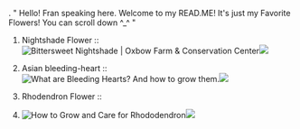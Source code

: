 . " Hello! Fran speaking here. Welcome to my READ.ME! It's just my Favorite Flowers! You can scroll down ^_^ "

1. Nightshade Flower ::
<img src="https://www.oxbow.org/wp-content/uploads/2020/11/bittersweet-nightshade-featured-min.jpg" alt="Bittersweet Nightshade | Oxbow Farm &amp; Conservation Center"/>![](https://github.com/user-attachments/f5d0dc1d-2ece-497a-8a89-3ad770d816f6)

2. Asian bleeding-heart ::
<img src="https://cdn.shopify.com/s/files/1/0549/5658/9217/files/heart-of-mary-722561_960_720_1024x1024.jpg?v=1677086759" alt="What are Bleeding Hearts? And how to grow them."/>![](https://github.com/user-attachments/c1e6066a-33f4-47f0-986f-d129e0085e06)

3. Rhodendron Flower ::
4. <img src="https://www.thespruce.com/thmb/ASkJHvCQCF9VrqF7LLnKMhCdBHI=/1500x0/filters:no_upscale():max_bytes(150000):strip_icc()/rhododendron-growing-guide-7109537_01b-34450d9a857047e5a2d0b2a99eb1fa1c.jpg" alt="How to Grow and Care for Rhododendron"/>![](https://github.com/user-attachments/c67e9262-fab7-445a-8124-d0a7aaab10ed)

